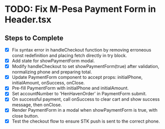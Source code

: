 # TODO: Fix M-Pesa Payment Form in Header.tsx

## Steps to Complete
- [x] Fix syntax error in handleCheckout function by removing erroneous const redefinition and placing fetch directly in try block.
- [x] Add state for showPaymentForm modal.
- [x] Modify handleCheckout to set showPaymentForm(true) after validation, normalizing phone and preparing total.
- [x] Update PaymentForm component to accept props: initialPhone, initialAmount, onSuccess, onClose.
- [x] Pre-fill PaymentForm with initialPhone and initialAmount.
- [x] Set accountNumber to 'HenHavenOrder' in PaymentForm submit.
- [x] On successful payment, call onSuccess to clear cart and show success message, then onClose.
- [x] Render PaymentForm in a modal when showPaymentForm is true, with close button.
- [x] Test the checkout flow to ensure STK push is sent to the correct phone.
